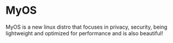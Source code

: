 # MyOS
MyOS is a new linux distro that focuses in privacy, security, being lightweight and optimized for performance and is also beautiful!
